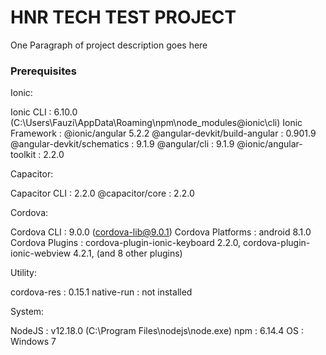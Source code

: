 # HNR TECH TEST PROJECT

One Paragraph of project description goes here


### Prerequisites

Ionic:

   Ionic CLI                     : 6.10.0 (C:\Users\Fauzi\AppData\Roaming\npm\node_modules\@ionic\cli)
   Ionic Framework               : @ionic/angular 5.2.2
   @angular-devkit/build-angular : 0.901.9
   @angular-devkit/schematics    : 9.1.9
   @angular/cli                  : 9.1.9
   @ionic/angular-toolkit        : 2.2.0

Capacitor:

   Capacitor CLI   : 2.2.0
   @capacitor/core : 2.2.0

Cordova:

   Cordova CLI       : 9.0.0 (cordova-lib@9.0.1)
   Cordova Platforms : android 8.1.0
   Cordova Plugins   : cordova-plugin-ionic-keyboard 2.2.0, cordova-plugin-ionic-webview 4.2.1, (and 8 other plugins)

Utility:

   cordova-res : 0.15.1
   native-run  : not installed

System:

   NodeJS : v12.18.0 (C:\Program Files\nodejs\node.exe)
   npm    : 6.14.4
   OS     : Windows 7



